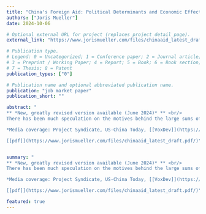 ```yaml
--- 
title: "China's Foreign Aid: Political Determinants and Economic Effects"
authors: ["Joris Mueller"]
date: 2024-10-06

# Optional external URL for project (replaces project detail page).
external_link: "https://www.jorismueller.com/files/chinaaid_latest_draft.pdf"

# Publication type.
# Legend: 0 = Uncategorized; 1 = Conference paper; 2 = Journal article;
# 3 = Preprint / Working Paper; 4 = Report; 5 = Book; 6 = Book section;
# 7 = Thesis; 8 = Patent
publication_types: ["0"]

# Publication name and optional abbreviated publication name.
publication: "job market paper"
publication_short: ""

abstract: "
** *New, greatly revised version available (June 2024)* ** <br/>
There has been much speculation on the motives behind the large sums of foreign aid some countries provide to other countries. I address this question in the context of China, which is arguably the largest, most controversial, and most poorly understood donor. Using unique micro data, I find that the Chinese state's goal of domestic political stability drives a significant share of its aid allocation. I first document that in response to labor unrest in China, infrastructure aid contracts are allocated to state-owned firms in the affected areas, resulting in increased employment and future stability. Through existing connections between recipient countries and these firms, local unrest in China also significantly affects the allocation of Chinese aid to recipients. Finally, I exploit this granular variation to develop a novel shift-share instrument for identifying the causal effects of Chinese aid on recipients. I find large positive short-term effects on GDP but few signs of economic growth, household consumption or employment resulting from Chinese aid in the long term. <br/>

*Media coverage: Project Syndicate, US-China Today, [[VoxDev]](https://voxdev.org/topic/institutions-political-economy/chinese-foreign-aid-can-self-interest-benefit-recipients)* <br/>

[[pdf]](https://www.jorismueller.com/files/chinaaid_latest_draft.pdf/)"


summary: "
** *New, greatly revised version available (June 2024)* ** <br/>
There has been much speculation on the motives behind the large sums of foreign aid some countries provide to other countries. I address this question in the context of China, which is arguably the largest, most controversial, and most poorly understood donor. Using unique micro data, I find that the Chinese state's goal of domestic political stability drives a significant share of its aid allocation. I first document that in response to labor unrest in China, infrastructure aid contracts are allocated to state-owned firms in the affected areas, resulting in increased employment and future stability. Through existing connections between recipient countries and these firms, local unrest in China also significantly affects the allocation of Chinese aid to recipients. Finally, I exploit this granular variation to develop a novel shift-share instrument for identifying the causal effects of Chinese aid on recipients. I find large positive short-term effects on GDP but few signs of economic growth, household consumption or employment resulting from Chinese aid in the long term. <br/>

*Media coverage: Project Syndicate, US-China Today, [[VoxDev]](https://voxdev.org/topic/institutions-political-economy/chinese-foreign-aid-can-self-interest-benefit-recipients)* <br/>

[[pdf]](https://www.jorismueller.com/files/chinaaid_latest_draft.pdf/)"

featured: true
---
```


